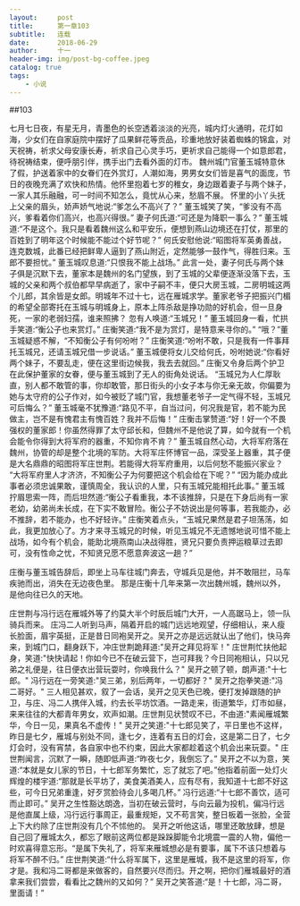 ```yaml
---
layout:     post
title:      第一章103
subtitle:   连载
date:       2018-06-29
author:     十一
header-img: img/post-bg-coffee.jpeg
catalog: true
tags:
    - 小说    
---
```


##103

七月七日夜，有星无月，青墨色的长空透着淡淡的光亮，城内灯火通明，花灯如海，少女们在自家庭院中摆好了瓜果鲜花等贡品，珍重地放好装着蜘蛛的锦盒，对天祝祷，祈求父母安康长寿，祈求自己心灵手巧，更祈求自己能得一个如意郎君，待祝祷结束，便呼朋引伴，携手出门去看外面的灯市。
魏州城门官董玉城特意休了假，护送着家中的女眷们在外赏灯，人潮如海，男男女女们皆是喜气的面庞，节日的夜晚充满了欢快和热情。他怀里抱着七岁的稚女，身边跟着妻子与两个妹子，一家人其乐融融，可一时间不知怎么，竟忧从心来，愁眉不展。
怀里的小丫头抚上父亲的眉头，娇声娇气地说:“爹怎么不高兴了？”
董玉城笑了笑，“爹没有不高兴，爹看着你们高兴，也高兴得很。”
妻子何氏道:“可还是为降职一事么？”
董玉城道:“不是这个。我只是看着魏州这么和平安乐，便想到燕山边境还在打仗，那里的百姓到了明年这个时候能不能过个好节呢？”
何氏安慰他说:“昭图将军英勇善战，连克数城，此番已经把鲜卑人逼到了燕山附近，定然能够一鼓作气，得胜归来。玉郎不要担忧。”
董玉城叹息道:“只恨我不能上战场。”
此言一处，妻子何氏与两个妹子俱是沉默下去，董家本是魏州的名门望族，到了玉城的父辈便逐渐没落下去，玉城的父亲和两个叔伯都早早病逝了，家中子嗣不丰，便只大房玉城，二房明城这两个儿郎，其余皆是女郎。明城年不过十七，远在雁城求学。董家老爷子把振兴门楣的希望全部寄托在玉城与明城身上，原本上阵杀敌是挣功勋的好机会，但一旦身死，一家的老弱妇孺，谁来照拂？
忽有人唤道:“玉城兄！”
董玉城回身一看，忙拱手笑道:“衡公子也来赏灯。”
庄衡笑道:“我不是为赏灯，是特意来寻你的。”
“哦？”董玉城疑惑不解，“不知衡公子有何吩咐？”
庄衡笑道:“吩咐不敢，只是我有一件事拜托玉城兄，还请玉城兄借一步说话。”
董玉城便将女儿交给何氏，吩咐她说:“你看好两个妹子，不要乱走，便在这里街边候我，我去去就回。”
庄衡又令身后两个护卫在此保护董家的女眷，便与董玉城到了无人的街角处说话。
“玉城兄为人仁厚耿直，别人都不敢管的事，你却敢管，那日街头的小女子本与你无亲无故，你偏要为她与太守府的公子作对，如今被贬了城门官，我想董老爷子一定气得不轻，玉城兄可后悔么？”
董玉城毫不犹豫道:“路见不平，自当过问，何况我是官，若不能为民做主，岂不是有愧君主有愧百姓？我并不后悔！”
庄衡击掌赞道:“好！好一个不畏强权的董家郎！你虽然得罪了太守邱长和，但魏州不是他说了算，如今就有一个机会能令你得到大将军府的器重，不知你肯不肯？”
董玉城自然心动，大将军府落在魏州，协管的却是整个北境的军防。大将军庄怀博官一品，深受圣上器重，其子便是大名鼎鼎的昭图将军庄世荆。若能得大将军府重用，以后何愁不能振兴家业？
“大将军府里人才济济，不知衡公子为何要把这个机会给在下呢？”
“因为能办成此事者必须忠诚果敢，谨慎周全，我认识的人里，只有玉城兄能相托此事。”
董玉城拧眉思索一阵，而后坦然道:“衡公子看重我，本不该推辞，只是在下身后尚有一家老幼，幼弟尚未长成，在下实不敢冒险。衡公子不妨说出是何等事，若我能办，必不推辞，若不能办，也不好轻许。”
庄衡笑着点头，“玉城兄果然是君子坦荡荡，如此，我更加放心了。方才来寻玉城兄的时候，听见玉城兄不无遗憾地说可惜不能上战场，如今有个机会，能助北境燕南山决战得胜，贤兄只要负责押运粮草过去即可，没有性命之忧，不知贤兄愿不愿意奔波这一趟？”

庄衡与董玉城告辞后，即坐上马车往城门奔去，守城兵见是他，并不敢阻拦，马车疾驰而出，消失在无边夜色里。
那是庄衡十几年来第一次出魏州城，魏州以外，是他向往已久的天地。

庄世荆与冯行远在雁城外等了约莫大半个时辰后城门大开，一人高踞马上，领一队骑兵而来。
庄冯二人听到马声，隔着开启的城门远远地观望，仔细相认，来人瘦长脸面，眉宇英挺，正是昔日同袍吴开之。吴开之亦是远远就认出了他们，快马奔来，到城门口，翻身跃下，冲庄世荆跪拜道:"吴开之拜见将军！"
庄世荆忙扶他起身，笑道:"快快请起！你如今已不在破云营下，岂可拜我？今日同袍相认，只以兄弟之礼便是，往日便衣出营玩耍时，你唤我什么？"
吴开之顿了顿，朗声道:"十七郎。"
冯行远在一旁笑道:"吴三弟，别后两年，一切都好？"
吴开之抱拳笑道:"冯二哥好。"
三人相见甚欢，叙了一会话，吴开之见天色已晚，便打发掉跟随的护卫，与庄、冯二人携伴入城，约去长平坊饮酒。一路走来，街道繁华，灯市如昼，来来往往的大都青年男女，欢声如潮。庄世荆见状赞叹不已，不由道:"素闻雁城繁华，今日一见，果真名不虚传！"
吴开之笑道:"十七郎见笑了，平日里也不这样，昨日是七夕，雁城与别处不同，逢七夕，连着有五日的灯会，这是第二日了，七夕灯会时，没有宵禁，各自家中也不约束，因此大家都趁着这个机会出来玩耍。"
庄世荆闻言，沉默了一瞬，随即低声道:“昨夜七夕，我倒忘了。”
吴开之不以为意，笑道:“本就是女儿家的节日，十七郎军务繁忙，忘了就忘了吧。”他指着前面一处灯火辉煌的楼宇道:“那就是长平坊了，美食美酒美人，应有尽有，我知道十七郎不好这些，可今日兄弟重逢，好歹赏脸待会儿多喝几杯。”
冯行远道:“十七郎不善饮，适可而止即可。”
吴开之生性豁达朗逸，当初在破云营时，与向云最为投机，偏冯行远是他直属上级，冯行远行事周正，最重规矩，又不苟言笑，整日板着一张脸，全营上下大约除了庄世荆没有几个不怵他的。
吴开之听他这话，哪里还敢放肆，想是自己回了雁城太久，都忘了眼前这两位都是跺跺脚能令北境震一震的人物，偏他一时欢喜得意忘形。“是属下失礼了，将军来雁城想必是有要事，属下不该只想着与将军不醉不归。”
庄世荆笑道:“什么将军属下，这里是雁城，我不是这里的将军，你才是。我和冯二哥都是来做客的，自然要兴尽而归。开之啊，把你们雁城最好的酒拿来我们尝尝，看看比之魏州的又如何？”
吴开之笑答道:“是！十七郎，冯二哥，里面请！”

